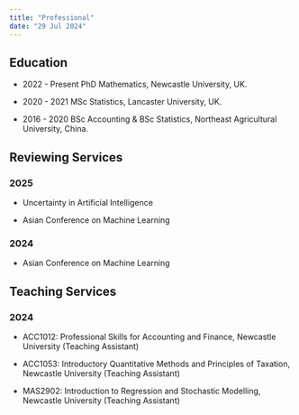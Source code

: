 ```yaml
---
title: "Professional"
date: "29 Jul 2024"
---
```


## Education

- 2022 - Present  PhD Mathematics, Newcastle University, UK.

- 2020 - 2021  MSc Statistics, Lancaster University, UK.

- 2016 - 2020  BSc Accounting & BSc Statistics, Northeast Agricultural University, China.

## Reviewing Services

### 2025

- Uncertainty in Artificial Intelligence

- Asian Conference on Machine Learning

### 2024

- Asian Conference on Machine Learning

## Teaching Services

### 2024

- ACC1012: Professional Skills for Accounting and Finance, Newcastle University (Teaching Assistant)

- ACC1053: Introductory Quantitative Methods and Principles of Taxation, Newcastle University (Teaching Assistant)

- MAS2902: Introduction to Regression and Stochastic Modelling, Newcastle University (Teaching Assistant)
